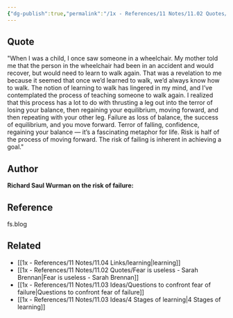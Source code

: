```yaml
---
{"dg-publish":true,"permalink":"/1x - References/11 Notes/11.02 Quotes/Risk is half the process of moving forward - Richard Saul Wurman/","title":"structure note","noteIcon":""}
---
```



## Quote
"When I was a child, I once saw someone in a wheelchair. My mother told me that the person in the wheelchair had been in an accident and would recover, but would need to learn to walk again. That was a revelation to me because it seemed that once we’d learned to walk, we’d always know how to walk. The notion of learning to walk has lingered in my mind, and I’ve contemplated the process of teaching someone to walk again. I realized that this process has a lot to do with thrusting a leg out into the terror of losing your balance, then regaining your equilibrium, moving forward, and then repeating with your other leg. Failure as loss of balance, the success of equilibrium, and you move forward. Terror of falling, confidence, regaining your balance — it’s a fascinating metaphor for life. Risk is half of the process of moving forward. The risk of failing is inherent in achieving a goal."

## Author
**Richard Saul Wurman on the risk of failure:**

## Reference
fs.blog

## Related
- [[1x - References/11 Notes/11.04 Links/learning\|learning]]
- [[1x - References/11 Notes/11.02 Quotes/Fear is useless - Sarah Brennan\|Fear is useless - Sarah Brennan]]
- [[1x - References/11 Notes/11.03 Ideas/Questions to confront fear of failure\|Questions to confront fear of failure]]
- [[1x - References/11 Notes/11.03 Ideas/4 Stages of learning\|4 Stages of learning]]